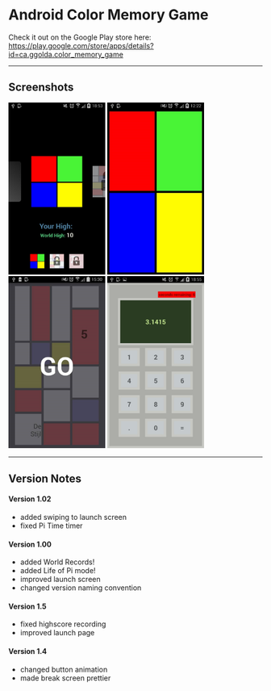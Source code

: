 # Android Color Memory Game

Check it out on the Google Play store here: 
https://play.google.com/store/apps/details?id=ca.ggolda.color_memory_game

<hr>

## Screenshots

<img src="https://github.com/simplegr33n/android-color-memory-game/blob/master/screenshots/phone98.jpg" width="192">
<img src="https://github.com/simplegr33n/android-color-memory-game/blob/master/screenshots/phone12.jpg" width="192">
<img src="https://github.com/simplegr33n/android-color-memory-game/blob/master/screenshots/phone21.jpg" width="192">
<img src="https://github.com/simplegr33n/android-color-memory-game/blob/master/screenshots/phone83.jpg" width="192">

<hr>

## Version Notes

#### Version 1.02
* added swiping to launch screen
* fixed Pi Time timer

#### Version 1.00
* added World Records!
* added Life of Pi mode!
* improved launch screen
* changed version naming convention

#### Version 1.5
* fixed highscore recording
* improved launch page

#### Version 1.4
* changed button animation
* made break screen prettier

